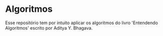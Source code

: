 # Algoritmos

Esse repositório tem por intuito aplicar os algoritmos do livro 'Entendendo Algoritmos' escrito por Aditya Y. Bhagava.
